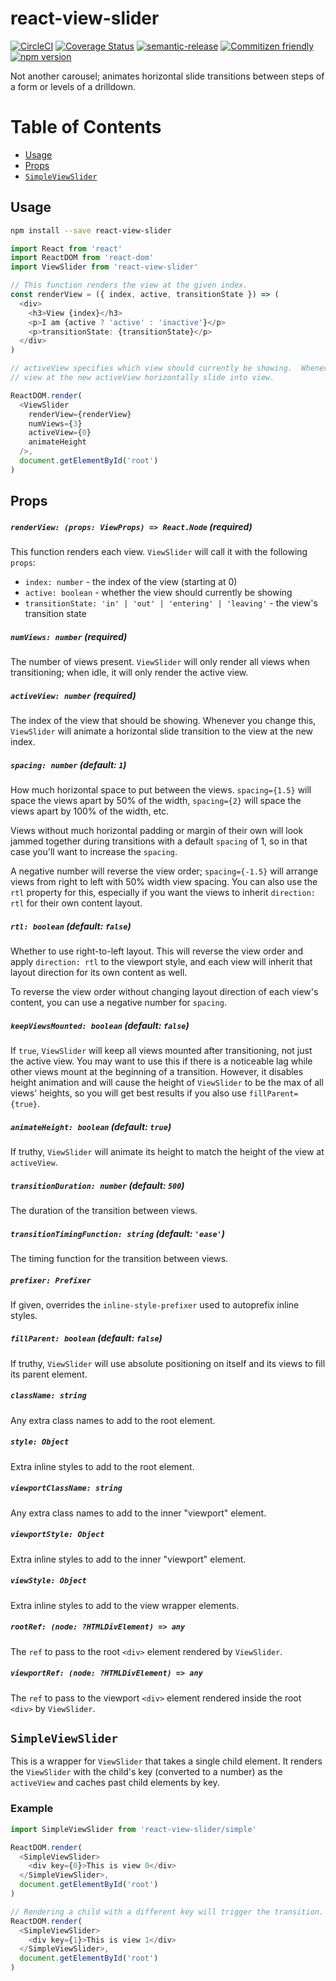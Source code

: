 # react-view-slider

[![CircleCI](https://circleci.com/gh/jcoreio/react-view-slider.svg?style=svg)](https://circleci.com/gh/jcoreio/react-view-slider)
[![Coverage Status](https://codecov.io/gh/jcoreio/react-view-slider)](https://codecov.io/gh/jcoreio/react-view-slider)
[![semantic-release](https://img.shields.io/badge/%20%20%F0%9F%93%A6%F0%9F%9A%80-semantic--release-e10079.svg)](https://github.com/semantic-release/semantic-release)
[![Commitizen friendly](https://img.shields.io/badge/commitizen-friendly-brightgreen.svg)](http://commitizen.github.io/cz-cli/)
[![npm version](https://badge.fury.io/js/react-view-slider.svg)](https://badge.fury.io/js/react-view-slider)

Not another carousel; animates horizontal slide transitions between steps of
a form or levels of a drilldown.

# Table of Contents

- [Usage](#usage)
- [Props](#props)
- [`SimpleViewSlider`](#simpleviewslider)

## Usage

```sh
npm install --save react-view-slider
```

```js
import React from 'react'
import ReactDOM from 'react-dom'
import ViewSlider from 'react-view-slider'

// This function renders the view at the given index.
const renderView = ({ index, active, transitionState }) => (
  <div>
    <h3>View {index}</h3>
    <p>I am {active ? 'active' : 'inactive'}</p>
    <p>transitionState: {transitionState}</p>
  </div>
)

// activeView specifies which view should currently be showing.  Whenever you change it, ViewSlider will make the
// view at the new activeView horizontally slide into view.

ReactDOM.render(
  <ViewSlider
    renderView={renderView}
    numViews={3}
    activeView={0}
    animateHeight
  />,
  document.getElementById('root')
)
```

## Props

##### `renderView: (props: ViewProps) => React.Node` **(required)**

This function renders each view. `ViewSlider` will call it with the following `props`:

- `index: number` - the index of the view (starting at 0)
- `active: boolean` - whether the view should currently be showing
- `transitionState: 'in' | 'out' | 'entering' | 'leaving'` - the view's transition state

##### `numViews: number` **(required)**

The number of views present. `ViewSlider` will only render all views when transitioning; when idle, it will
only render the active view.

##### `activeView: number` **(required)**

The index of the view that should be showing. Whenever you change this, `ViewSlider` will animate a horizontal slide
transition to the view at the new index.

##### `spacing: number` (default: `1`)

How much horizontal space to put between the views. `spacing={1.5}` will space
the views apart by 50% of the width, `spacing={2}` will space the views apart
by 100% of the width, etc.

Views without much horizontal padding or margin of their own will look jammed
together during transitions with a default `spacing` of 1, so in that case
you'll want to increase the `spacing`.

A negative number will reverse the view order;
`spacing={-1.5}` will arrange views from right to left with 50% width view
spacing. You can also use the `rtl` property for this, especially if you want
the views to inherit `direction: rtl` for their own content layout.

##### `rtl: boolean` (default: `false`)

Whether to use right-to-left layout. This will reverse the view order and apply
`direction: rtl` to the viewport style, and each view will inherit that layout
direction for its own content as well.

To reverse the view order without
changing layout direction of each view's content, you can use a negative number
for `spacing`.

##### `keepViewsMounted: boolean` (default: `false`)

If `true`, `ViewSlider` will keep all views mounted after transitioning, not just the active view.
You may want to use this if there is a noticeable lag while other views mount at the beginning of a transition.
However, it disables height animation and will cause the height of `ViewSlider` to be the max of all views' heights,
so you will get best results if you also use `fillParent={true}`.

##### `animateHeight: boolean` (default: `true`)

If truthy, `ViewSlider` will animate its height to match the height of the view at `activeView`.

##### `transitionDuration: number` (default: `500`)

The duration of the transition between views.

##### `transitionTimingFunction: string` (default: `'ease'`)

The timing function for the transition between views.

##### `prefixer: Prefixer`

If given, overrides the `inline-style-prefixer` used to autoprefix inline styles.

##### `fillParent: boolean` (default: `false`)

If truthy, `ViewSlider` will use absolute positioning on itself and its views to fill its parent element.

##### `className: string`

Any extra class names to add to the root element.

##### `style: Object`

Extra inline styles to add to the root element.

##### `viewportClassName: string`

Any extra class names to add to the inner "viewport" element.

##### `viewportStyle: Object`

Extra inline styles to add to the inner "viewport" element.

##### `viewStyle: Object`

Extra inline styles to add to the view wrapper elements.

##### `rootRef: (node: ?HTMLDivElement) => any`

The `ref` to pass to the root `<div>` element rendered by `ViewSlider`.

##### `viewportRef: (node: ?HTMLDivElement) => any`

The `ref` to pass to the viewport `<div>` element rendered inside the root `<div>` by `ViewSlider`.

## `SimpleViewSlider`

This is a wrapper for `ViewSlider` that takes a single child element. It renders the `ViewSlider` with the child's key
(converted to a number) as the `activeView` and caches past child elements by key.

### Example

```js
import SimpleViewSlider from 'react-view-slider/simple'

ReactDOM.render(
  <SimpleViewSlider>
    <div key={0}>This is view 0</div>
  </SimpleViewSlider>,
  document.getElementById('root')
)

// Rendering a child with a different key will trigger the transition.
ReactDOM.render(
  <SimpleViewSlider>
    <div key={1}>This is view 1</div>
  </SimpleViewSlider>,
  document.getElementById('root')
)
```
